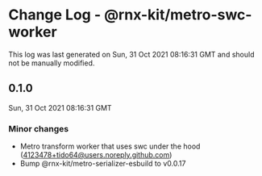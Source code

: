 # Change Log - @rnx-kit/metro-swc-worker

This log was last generated on Sun, 31 Oct 2021 08:16:31 GMT and should not be manually modified.

<!-- Start content -->

## 0.1.0

Sun, 31 Oct 2021 08:16:31 GMT

### Minor changes

- Metro transform worker that uses swc under the hood (4123478+tido64@users.noreply.github.com)
- Bump @rnx-kit/metro-serializer-esbuild to v0.0.17
